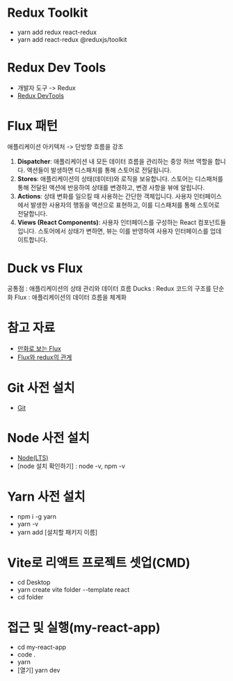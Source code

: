 # Redux Toolkit

- yarn add redux react-redux
- yarn add react-redux @reduxjs/toolkit

# Redux Dev Tools

- 개발자 도구 -> Redux
- [Redux DevTools](https://chromewebstore.google.com/detail/redux-devtools/lmhkpmbekcpmknklioeibfkpmmfibljd?hl=ko)

# Flux 패턴

애플리케이션 아키텍처 -> 단방향 흐름을 강조

1. **Dispatcher**: 애플리케이션 내 모든 데이터 흐름을 관리하는 중앙 허브 역할을 합니다. 액션들이 발생하면 디스패처를 통해 스토어로 전달됩니다.
2. **Stores**: 애플리케이션의 상태(데이터)와 로직을 보유합니다. 스토어는 디스패처를 통해 전달된 액션에 반응하여 상태를 변경하고, 변경 사항을 뷰에 알립니다.
3. **Actions**: 상태 변화를 일으킬 때 사용하는 간단한 객체입니다. 사용자 인터페이스에서 발생한 사용자의 행동을 액션으로 표현하고, 이를 디스패처를 통해 스토어로 전달합니다.
4. **Views (React Components)**: 사용자 인터페이스를 구성하는 React 컴포넌트들입니다. 스토어에서 상태가 변하면, 뷰는 이를 반영하여 사용자 인터페이스를 업데이트합니다.

# Duck vs Flux

공통점 : 애플리케이션의 상태 관리와 데이터 흐름
Ducks : Redux 코드의 구조를 단순화
Flux : 애플리케이션의 데이터 흐름을 체계화

# 참고 자료

- [만화로 보는 Flux](https://bestalign.github.io/translation/cartoon-guide-to-flux/)
- [Flux와 redux의 관계](https://taegon.kim/archives/5288)

# Git 사전 설치

- [Git](https://nodejs.org/en/)

# Node 사전 설치

- [Node(LTS)](https://nodejs.org/en/)
- [node 설치 확인하기] : node -v, npm -v

# Yarn 사전 설치

- npm i -g yarn
- yarn -v
- yarn add [설치할 패키지 이름]

# Vite로 리액트 프로젝트 셋업(CMD)

- cd Desktop
- yarn create vite folder --template react
- cd folder

# 접근 및 실행(my-react-app)

- cd my-react-app
- code .
- yarn
- [열기] yarn dev
